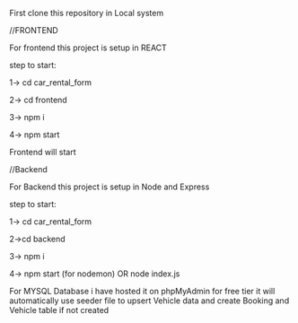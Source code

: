 First clone this repository in Local system

//FRONTEND

For frontend this project is setup in REACT

step to start:

1-> cd car_rental_form

2-> cd frontend

3-> npm i 

4-> npm start

Frontend will start 


//Backend

For Backend this project is setup in Node and Express

step to start:

1-> cd car_rental_form

2->cd backend

3-> npm i 

4-> npm start (for nodemon) OR node index.js 


For MYSQL Database i have hosted it on phpMyAdmin for free tier it will automatically use seeder file to upsert Vehicle data and create Booking  and Vehicle table if not created

